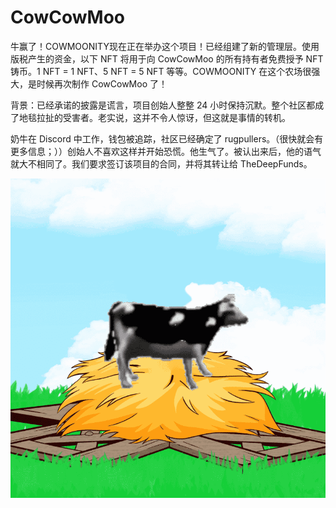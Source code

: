 # CowCowMoo

牛赢了！COWMOONITY现在正在举办这个项目！已经组建了新的管理层。使用版税产生的资金，以下 NFT 将用于向 CowCowMoo 的所有持有者免费授予 NFT 铸币。1 NFT = 1 NFT、5 NFT = 5 NFT 等等。COWMOONITY 在这个农场很强大，是时候再次制作 CowCowMoo 了！

背景：已经承诺的披露是谎言，项目创始人整整 24 小时保持沉默。整个社区都成了地毯拉扯的受害者。老实说，这并不令人惊讶，但这就是事情的转机。

奶牛在 Discord 中工作，钱包被追踪，社区已经确定了 rugpullers。（很快就会有更多信息；））创始人不喜欢这样并开始恐慌。他生气了。被认出来后，他的语气就大不相同了。我们要求签订该项目的合同，并将其转让给 TheDeepFunds。

![nft](1.png)
